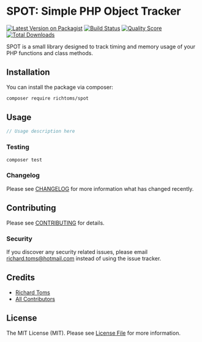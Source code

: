 # SPOT: Simple PHP Object Tracker

[![Latest Version on Packagist](https://img.shields.io/packagist/v/richtoms/spot.svg?style=flat-square)](https://packagist.org/packages/richtoms/spot)
[![Build Status](https://img.shields.io/travis/richtoms/spot/master.svg?style=flat-square)](https://travis-ci.org/richtoms/spot)
[![Quality Score](https://img.shields.io/scrutinizer/g/richtoms/spot.svg?style=flat-square)](https://scrutinizer-ci.com/g/richtoms/spot)
[![Total Downloads](https://img.shields.io/packagist/dt/richtoms/spot.svg?style=flat-square)](https://packagist.org/packages/richtoms/spot)

SPOT is a small library designed to track timing and memory usage of your PHP functions and class methods.
## Installation

You can install the package via composer:

```bash
composer require richtoms/spot
```

## Usage

``` php
// Usage description here
```

### Testing

``` bash
composer test
```

### Changelog

Please see [CHANGELOG](CHANGELOG.md) for more information what has changed recently.

## Contributing

Please see [CONTRIBUTING](CONTRIBUTING.md) for details.

### Security

If you discover any security related issues, please email richard.toms@hotmail.com instead of using the issue tracker.

## Credits

- [Richard Toms](https://github.com/richtoms)
- [All Contributors](../../contributors)

## License

The MIT License (MIT). Please see [License File](LICENSE.md) for more information.